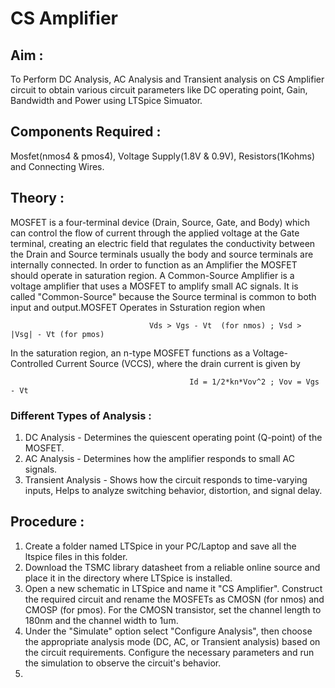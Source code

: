 # CS Amplifier 
## Aim : 
To Perform DC Analysis, AC Analysis and Transient analysis on CS Amplifier circuit to obtain various circuit parameters like DC operating point, Gain, Bandwidth and Power using LTSpice Simuator. 
## Components Required : 
Mosfet(nmos4 & pmos4), Voltage Supply(1.8V & 0.9V), Resistors(1Kohms) and Connecting Wires. 
## Theory : 
MOSFET is a four-terminal device (Drain, Source, Gate, and Body) which can control the flow of current through the applied voltage at the Gate terminal, creating an electric field that regulates the conductivity between the Drain and Source terminals usually the body and source terminals are internally connected. 
In order to function as an Amplifier the MOSFET should operate in saturation region. A Common-Source Amplifier is a voltage amplifier that uses a MOSFET to amplify small AC signals. It is called "Common-Source" because the Source terminal is common to both input and output.MOSFET Operates in Ssturation region when 
                                              
                                   Vds > Vgs - Vt  (for nmos) ; Vsd > |Vsg| - Vt (for pmos)
In the saturation region, an n-type MOSFET functions as a Voltage-Controlled Current Source (VCCS), where the drain current is given by 
                                   
                                            Id = 1/2*kn*Vov^2 ; Vov = Vgs - Vt 
### Different Types of Analysis :
1. DC Analysis - Determines the quiescent operating point (Q-point) of the MOSFET.
2. AC Analysis -  Determines how the amplifier responds to small AC signals.
3. Transient Analysis - Shows how the circuit responds to time-varying inputs, Helps to analyze switching behavior, distortion, and signal delay.
## Procedure : 
1. Create a folder named LTSpice in your PC/Laptop and save all the ltspice files in this folder.
2. Download the TSMC library datasheet from a reliable online source and place it in the directory where LTSpice is installed.
3. Open a new schematic in LTSpice and name it "CS Amplifier". Construct the required circuit and rename the MOSFETs as CMOSN (for nmos) and CMOSP (for pmos). For 
   the CMOSN transistor, set the channel length to 180nm and the channel width to 1um.
4. Under the "Simulate" option select "Configure Analysis", then choose the appropriate analysis mode (DC, AC, or Transient analysis) based on the circuit 
   requirements. Configure the necessary parameters and run the simulation to observe the circuit's behavior.
5.                                             
 
